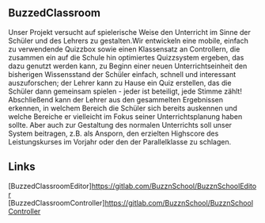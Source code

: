 ## BuzzedClassroom

Unser Projekt versucht auf spielerische Weise den Unterricht im Sinne der Schüler und des Lehrers zu gestalten.Wir entwickeln eine mobile, einfach zu verwendende Quizzbox sowie einen Klassensatz an Controllern, die zusammen ein auf die Schule hin optimiertes Quizzsystem ergeben, das dazu genutzt werden kann, zu Beginn einer neuen Unterrichtseinheit den bisherigen Wissensstand der Schüler einfach, schnell und interessant auszuforschen; der Lehrer kann zu Hause ein Quiz erstellen, das die Schüler dann gemeinsam spielen - jeder ist beteiligt, jede Stimme zählt! Abschließend kann der Lehrer aus den gesammelten Ergebnissen erkennen, in welchem Bereich die Schüler sich bereits auskennen und welche Bereiche er vielleicht im Fokus seiner Unterrichtsplanung haben sollte. Aber auch zur Gestaltung des normalen Unterrichts soll unser System beitragen, z.B. als Ansporn, den erzielten Highscore des Leistungskurses im Vorjahr oder den der Parallelklasse zu schlagen.

## Links

[BuzzedClassroomEditor]https://gitlab.com/BuzznSchool/BuzznSchoolEditor
[BuzzedClassroomController]https://gitlab.com/BuzznSchool/BuzznSchoolController